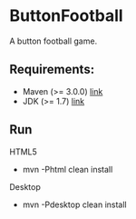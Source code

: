 ButtonFootball
==============

A button football game.

Requirements:
-------------

 * Maven (>= 3.0.0)  [link](http://maven.apache.org/)
 * JDK (>= 1.7) [link](http://www.oracle.com/)

Run
---

HTML5

 * mvn -Phtml clean install
 
Desktop

 * mvn -Pdesktop clean install
